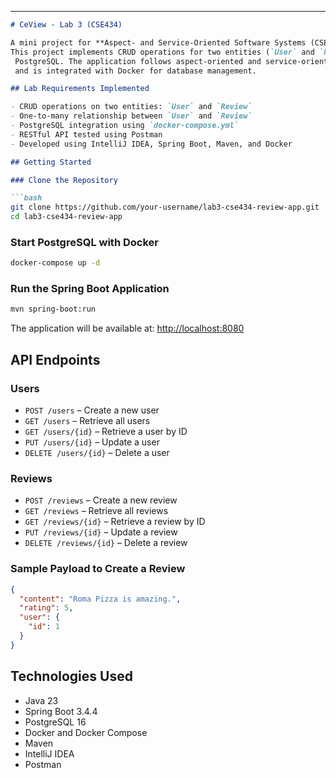 ---

```markdown
# CeView - Lab 3 (CSE434)

A mini project for **Aspect- and Service-Oriented Software Systems (CSE434)** - Spring 2025  
This project implements CRUD operations for two entities (`User` and `Review`) using Spring Boot and
 PostgreSQL. The application follows aspect-oriented and service-oriented architecture principles
 and is integrated with Docker for database management.

## Lab Requirements Implemented

- CRUD operations on two entities: `User` and `Review`
- One-to-many relationship between `User` and `Review`
- PostgreSQL integration using `docker-compose.yml`
- RESTful API tested using Postman
- Developed using IntelliJ IDEA, Spring Boot, Maven, and Docker

## Getting Started

### Clone the Repository

```bash
git clone https://github.com/your-username/lab3-cse434-review-app.git
cd lab3-cse434-review-app
```

### Start PostgreSQL with Docker

```bash
docker-compose up -d
```

### Run the Spring Boot Application

```bash
mvn spring-boot:run
```

The application will be available at: [http://localhost:8080](http://localhost:8080)

## API Endpoints

### Users

- `POST /users` – Create a new user  
- `GET /users` – Retrieve all users  
- `GET /users/{id}` – Retrieve a user by ID  
- `PUT /users/{id}` – Update a user  
- `DELETE /users/{id}` – Delete a user  

### Reviews

- `POST /reviews` – Create a new review  
- `GET /reviews` – Retrieve all reviews  
- `GET /reviews/{id}` – Retrieve a review by ID  
- `PUT /reviews/{id}` – Update a review  
- `DELETE /reviews/{id}` – Delete a review  

### Sample Payload to Create a Review

```json
{
  "content": "Roma Pizza is amazing.",
  "rating": 5,
  "user": {
    "id": 1
  }
}
```

## Technologies Used

- Java 23  
- Spring Boot 3.4.4  
- PostgreSQL 16  
- Docker and Docker Compose  
- Maven  
- IntelliJ IDEA  
- Postman

```
